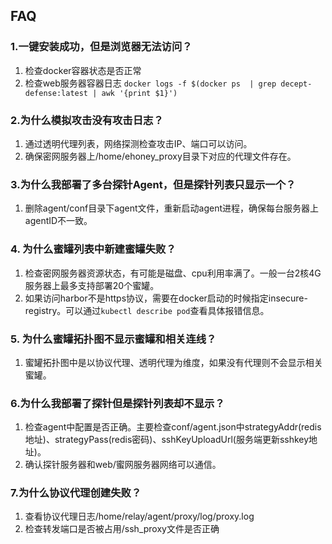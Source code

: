 ## FAQ

### 1.一键安装成功，但是浏览器无法访问？
1. 检查docker容器状态是否正常
2. 检查web服务器容器日志
```docker logs -f $(docker ps  | grep decept-defense:latest | awk '{print $1}')```

### 2.为什么模拟攻击没有攻击日志？
1. 通过透明代理列表，网络探测检查攻击IP、端口可以访问。
2. 确保密网服务器上/home/ehoney_proxy目录下对应的代理文件存在。

### 3.为什么我部署了多台探针Agent，但是探针列表只显示一个？
1. 删除agent/conf目录下agent文件，重新启动agent进程，确保每台服务器上agentID不一致。

### 4. 为什么蜜罐列表中新建蜜罐失败？
1. 检查密网服务器资源状态，有可能是磁盘、cpu利用率满了。一般一台2核4G服务器上最多支持部署20个蜜罐。
2. 如果访问harbor不是https协议，需要在docker启动的时候指定insecure-registry。可以通过```kubectl describe pod```查看具体报错信息。

### 5. 为什么蜜罐拓扑图不显示蜜罐和相关连线？
1. 蜜罐拓扑图中是以协议代理、透明代理为维度，如果没有代理则不会显示相关蜜罐。

### 6.为什么我部署了探针但是探针列表却不显示？
1. 检查agent中配置是否正确。主要检查conf/agent.json中strategyAddr(redis地址)、strategyPass(redis密码)、sshKeyUploadUrl(服务端更新sshkey地址)。
2. 确认探针服务器和web/蜜网服务器网络可以通信。

### 7.为什么协议代理创建失败？
1. 查看协议代理日志/home/relay/agent/proxy/log/proxy.log
2. 检查转发端口是否被占用/ssh_proxy文件是否正确